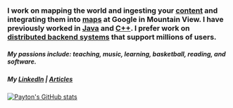### I work on mapping the world and ingesting your [content](https://blog.google/products/maps/google-maps-101-how-contributed-content-makes-maps-helpful/) and integrating them into [maps](https://www.google.com/maps) at Google in Mountain View. I have previously worked in [Java](https://docs.oracle.com/javase/8/docs/technotes/guides/language/) and [C++](https://cplusplus.com/info/description/). I prefer work on [distributed backend systems](https://www.youtube.com/playlist?list=PLrw6a1wE39_tb2fErI4-WkMbsvGQk9_UB) that support millions of users.

##### My passions include: teaching, music, learning, basketball, reading, and software. 

##### My [LinkedIn](https://www.linkedin.com/in/payton-d-78a7a2171) | [Articles](https://medium.com/@JabariD)

[![Payton's GitHub stats](https://github-readme-stats.vercel.app/api?username=jabarid&count_private=true&theme=cobalt)](https://github.com/anuraghazra/github-readme-stats)

